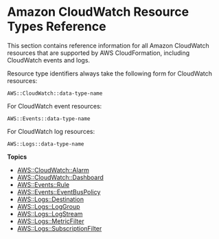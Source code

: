 # Amazon CloudWatch Resource Types Reference<a name="cfn-reference-cloudwatch"></a>

This section contains reference information for all Amazon CloudWatch resources that are supported by AWS CloudFormation, including CloudWatch events and logs\.

Resource type identifiers always take the following form for CloudWatch resources:

```
AWS::CloudWatch::data-type-name
```

For CloudWatch event resources:

```
AWS::Events::data-type-name
```

For CloudWatch log resources:

```
AWS::Logs::data-type-name
```

**Topics**
+ [AWS::CloudWatch::Alarm](aws-properties-cw-alarm.md)
+ [AWS::CloudWatch::Dashboard](aws-properties-cw-dashboard.md)
+ [AWS::Events::Rule](aws-resource-events-rule.md)
+ [AWS::Events::EventBusPolicy](aws-resource-events-eventbuspolicy.md)
+ [AWS::Logs::Destination](aws-resource-logs-destination.md)
+ [AWS::Logs::LogGroup](aws-resource-logs-loggroup.md)
+ [AWS::Logs::LogStream](aws-resource-logs-logstream.md)
+ [AWS::Logs::MetricFilter](aws-resource-logs-metricfilter.md)
+ [AWS::Logs::SubscriptionFilter](aws-resource-logs-subscriptionfilter.md)